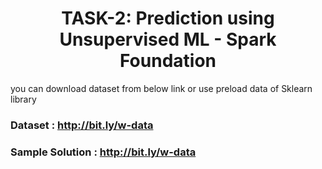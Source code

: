 <h1 align='center'> TASK-2: Prediction using Unsupervised ML - Spark Foundation </h1>

you can download dataset from below link or use preload data of Sklearn library

### Dataset : http://bit.ly/w-data

### Sample Solution : http://bit.ly/w-data
